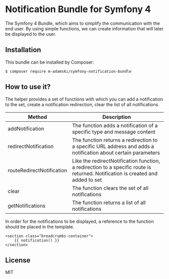 # Notification Bundle for Symfony 4

The Symfony 4 Bundle, which aims to simplify the communication with the end user.
By using simple functions, we can create information that will later be displayed to the user.

## Installation

This bundle can be installed by Composer:

```
$ composer require m-adamski/symfony-notification-bundle
```

## How to use it?

The helper provides a set of functions with which you can add a notification to the set, create a notification redirection, clear the list of all notifications.

| Method                    | Description                                                                                                                     |
| ------------------------- | ------------------------------------------------------------------------------------------------------------------------------- |
| addNotification           | The function adds a notification of a specific type and message content                                                         |
| redirectNotification      | The function returns a redirection to a specific URL address and adds a notification about certain parameters                   |
| routeRedirectNotification | Like the redirectNotification function, a redirection to a specific route is returned. Notification is created and added to set |
| clear                     | The function clears the set of all notifications                                                                                |
| getNotifications          | The function returns a list of all notifications                                                                                |

In order for the notifications to be displayed, a reference to the function should be placed in the template.

```(html)
<section class="breadcrumbs-container">
    {{ notification() }}
</section>
```

## License

MIT
